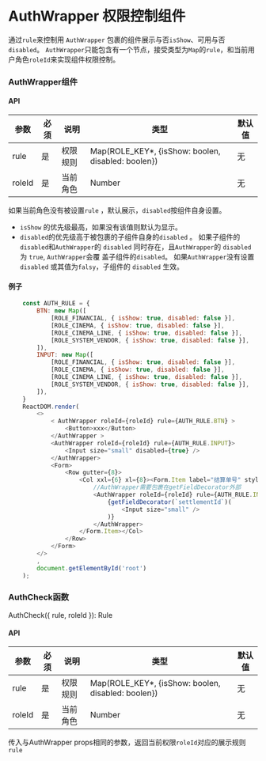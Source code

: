 # AuthWrapper 权限控制组件
通过```rule```来控制用 ```AuthWrapper``` 包裹的组件展示与否```isShow```、可用与否```disabled```。
```AuthWrapper```只能包含有一个节点，接受类型为```Map```的```rule```，和当前用户角色```roleId```来实现组件权限控制。

### AuthWrapper组件
#### API
| 参数   | 必须 | 说明     | 类型                                               | 默认值 |
|--------|------|----------|----------------------------------------------------|--------|
| rule   | 是   | 权限规则 | Map(ROLE_KEY*, {isShow: boolen, disabled: boolen}) | 无     |
| roleId | 是   | 当前角色 | Number                                             | 无     |

如果当前角色没有被设置```rule``` ，默认展示，```disabled```按组件自身设置。
* ```isShow``` 的优先级最高，如果没有该值则默认为显示。
* ```disabled```的优先级高于被包裹的子组件自身的```disabled``` 。
    如果子组件的```disabled```和```AuthWrapper```的 ```disabled``` 同时存在，且```AuthWrapper```的 ```disabled``` 为 ```true```, ```AuthWrapper```会覆 盖子组件的```disabled```。
    如果```AuthWrapper```没有设置```disabled``` 或其值为```falsy```，子组件的 ```disabled``` 生效。

#### 例子

```javaScript
    const AUTH_RULE = {
        BTN: new Map([
            [ROLE_FINANCIAL, { isShow: true, disabled: false }],
            [ROLE_CINEMA, { isShow: true, disabled: false }],
            [ROLE_CINEMA_LINE, { isShow: true, disabled: false }],
            [ROLE_SYSTEM_VENDOR, { isShow: true, disabled: false }],
        ]),
        INPUT: new Map([
            [ROLE_FINANCIAL, { isShow: true, disabled: false }],
            [ROLE_CINEMA, { isShow: true, disabled: false }],
            [ROLE_CINEMA_LINE, { isShow: true, disabled: false }],
            [ROLE_SYSTEM_VENDOR, { isShow: true, disabled: false }],
        ]),
    }
    ReactDOM.render(
        <>
            < AuthWrapper roleId={roleId} rule={AUTH_RULE.BTN} >
                <Button>xxx</Button>
            </AuthWrapper >
            <AuthWrapper roleId={roleId} rule={AUTH_RULE.INPUT}>
                <Input size="small" disabled={true} />
            </AuthWrapper>
            <Form> 
                <Row gutter={8}>
                    <Col xxl={6} xl={8}><Form.Item label="结算单号" style={{ display: "block" }}>
                        //AuthWrapper需要包裹在getFieldDecorator外部
                        <AuthWrapper roleId={roleId} rule={AUTH_RULE.INPUT}>
                            {getFieldDecorator(`settlementId`)(
                                <Input size="small" />
                            )}
                        </AuthWrapper>
                    </Form.Item></Col>
                </Row>
            </Form>
        </>
        ,
        document.getElementById('root')
    );
```

### AuthCheck函数
AuthCheck({ rule, roleId }): Rule
#### API
| 参数   | 必须 | 说明     | 类型                                               | 默认值 |
|--------|------|----------|----------------------------------------------------|--------|
| rule   | 是   | 权限规则 | Map(ROLE_KEY*, {isShow: boolen, disabled: boolen}) | 无     |
| roleId | 是   | 当前角色 | Number                                             | 无     |
传入与AuthWrapper props相同的参数，返回当前权限```roleId```对应的展示规则```rule```
